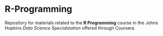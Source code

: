 # R-Programming

Repository for materials related to the **R Programming** course in the Johns Hopkins *Data Science Specialization* 
offered through Coursera.
